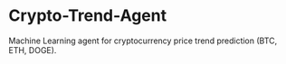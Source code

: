 # Crypto-Trend-Agent
Machine Learning agent for cryptocurrency price trend prediction (BTC, ETH, DOGE).
